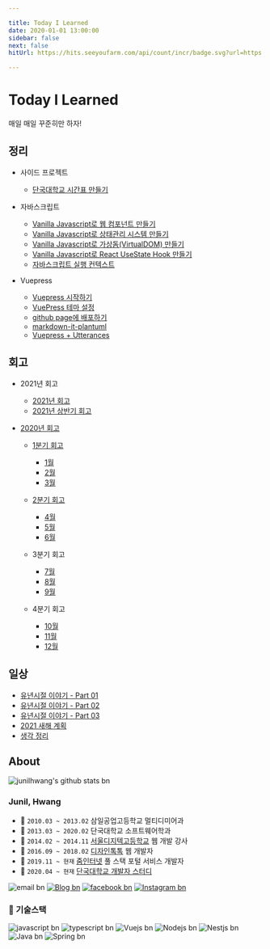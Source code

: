 ```yaml
---

title: Today I Learned
date: 2020-01-01 13:00:00
sidebar: false
next: false
hitUrl: https://hits.seeyoufarm.com/api/count/incr/badge.svg?url=https://junilhwang.github.io/TIL/

---
```


# Today I Learned

매일 매일 꾸준히만 하자!

## 정리

- 사이드 프로젝트

  - [단국대학교 시간표 만들기](./side-project/dku-schedule-manager/)

- 자바스크립트

  - [Vanilla Javascript로 웹 컴포넌트 만들기](./Javascript/Design/Vanilla-JS-Component/)
  - [Vanilla Javascript로 상태관리 시스템 만들기](./Javascript/Design/Vanilla-JS-Store/)
  - [Vanilla Javascript로 가상돔(VirtualDOM) 만들기](./Javascript/Design/Vanilla-JS-Virtual-DOM/)
  - [Vanilla Javascript로 React UseState Hook 만들기](./Javascript/Design/Vanilla-JS-Make-useSate-hook/)
  - [자바스크립트 실행 컨텍스트](./Javascript/Domain/Execution-Context/)

- Vuepress

  - [Vuepress 시작하기](./Vuepress/Starter/)  
  - [VuePress 테마 설정](./Vuepress/Theme/)  
  - [github page에 배포하기](./Vuepress/Deploy/)  
  - [markdown-it-plantuml](./Vuepress/Plantuml/)  
  - [Vuepress + Utterances](./Vuepress/Utterances/)  

## 회고

- 2021년 회고
  
  - [2021년 회고](./Review/2021-year/end/)
  - [2021년 상반기 회고](./Review/2021-year/01-First-Quarter/)
  
- [2020년 회고](./Review/2020-year/end/)
  
  - [1분기 회고](./Review/2020-year/01-First-Quarter/)
    
    - [1월](./Review/2020-year/01-January/)
    - [2월](./Review/2020-year/02-February/)
    - [3월](./Review/2020-year/03-March/)
    
  - [2분기 회고](./Review/2020-year/02-Second-Quarter/)
    
    - [4월](./Review/2020-year/04-April/)
    - [5월](./Review/2020-year/05-May/)
    - [6월](./Review/2020-year/06-June/)
    
  - 3분기 회고
    
    - [7월](./Review/2020-year/07-July/)
    - [8월](./Review/2020-year/08-August/)
    - [9월](./Review/2020-year/09-September/)
    
  - 4분기 회고
    
    - [10월](./Review/2020-year/10-October/)
    - [11월](./Review/2020-year/11-November/)
    - [12월](./Review/2020-year/12-December/)



## 일상

- [유년시절 이야기 - Part 01](./Writing/01-유년시절-이야기-1/)
- [유년시절 이야기 - Part 02](./Writing/01-유년시절-이야기-2/)
- [유년시절 이야기 - Part 03](./Writing/01-유년시절-이야기-3/)
- [2021 새해 계획](./Writing/02-2021-계획/)
- [생각 정리](./Writing/03-생각정리/)
  
## About

![junilhwang's github stats bn](https://github-readme-stats.vercel.app/api?username=junilhwang)

### Junil, Hwang

- :school: `2010.03 ~ 2013.02` 삼일공업고등학교 멀티디미어과 
- :school: `2013.03 ~ 2020.02` 단국대학교 소프트웨어학과
- :office: `2014.02 ~ 2014.11` [서울디지텍고등학교](http://home.sdh.hs.kr/index.do) 웹 개발 강사 
- :office: `2016.09 ~ 2018.02` [디자인톡톡](http://designtalktalk.com/home/) 웹 개발자 
- :office: `2019.11 ~ 현재` [줌인터넷](https://zuminternet.com/) 풀 스택 포털 서비스 개발자
- :trolleybus: `2020.04 ~ 현재` [단국대학교 개발자 스터디](https://github.com/DKU-STUDY) 

![email bn](https://img.shields.io/badge/junil.h@kakao.com-yellow?logo=messenger&logoColor=fff)
[![Blog bn](https://img.shields.io/badge/Blog-http%3A%2F%2Fjunil--hwang.com-%23333?labelColor=%23aaa)](http://junil-hwang.com)
[![facebook bn](https://img.shields.io/badge/facebook-1877f2?style=flat-square&logo=facebook&logoColor=white)](https://www.facebook.com/profile.php?id=100013271537671)
[![Instagram bn](https://img.shields.io/badge/instagram-E4405F?style=flat-square&logo=instagram&logoColor=white)](https://www.instagram.com/hwang_junil/?hl=ko)

### 🔭 기술스택

![javascript bn](https://img.shields.io/badge/Javascript-333)
![typescript bn](https://img.shields.io/badge/Typescript-333)
![Vuejs bn](https://img.shields.io/badge/Vuejs-4fc08d)
![Nodejs bn](https://img.shields.io/badge/Nodejs-43853d)
![Nestjs bn](https://img.shields.io/badge/Nestjs-ea2845)
![Java bn](https://img.shields.io/badge/Java-333)
![Spring bn](https://img.shields.io/badge/Spring-6db33f)
